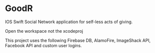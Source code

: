 # GoodR
IOS Swift Social Network application for self-less acts of giving.

Open the workspace not the xcodeproj

This project uses the following Firebase DB, AlamoFire, ImageShack API, Facebook API and custom user logins. 
